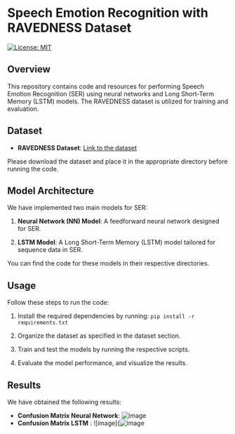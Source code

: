 # Speech Emotion Recognition with RAVEDNESS Dataset

[![License: MIT](https://img.shields.io/badge/License-MIT-blue.svg)](https://opensource.org/licenses/MIT)

## Overview

This repository contains code and resources for performing Speech Emotion Recognition (SER) using neural networks and Long Short-Term Memory (LSTM) models. The RAVEDNESS dataset is utilized for training and evaluation.

## Dataset

- **RAVEDNESS Dataset**: [Link to the dataset](#https://www.kaggle.com/datasets/uwrfkaggler/ravdess-emotional-speech-audio)

Please download the dataset and place it in the appropriate directory before running the code.

## Model Architecture

We have implemented two main models for SER:

1. **Neural Network (NN) Model**: A feedforward neural network designed for SER.

2. **LSTM Model**: A Long Short-Term Memory (LSTM) model tailored for sequence data in SER.

You can find the code for these models in their respective directories.

## Usage

Follow these steps to run the code:

1. Install the required dependencies by running: `pip install -r requirements.txt`

2. Organize the dataset as specified in the dataset section.

3. Train and test the models by running the respective scripts.

4. Evaluate the model performance, and visualize the results.

## Results

We have obtained the following results:

- **Confusion Matrix Neural Network**: ![image](https://github.com/Harsh-Dhingra/Speech_Emotion_Recognition/assets/30833991/e8e6045e-7265-4729-b10d-0f43cf3ae5dd)
- **Confusion Matrix LSTM** : ![image](![image](https://github.com/Harsh-Dhingra/Speech_Emotion_Recognition/assets/30833991/17172153-bb02-4430-8053-beb03be9ba1f)
